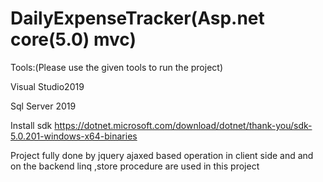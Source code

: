 # DailyExpenseTracker(Asp.net core(5.0) mvc)

Tools:(Please use the given tools to run the project)

Visual Studio2019

Sql Server 2019

Install sdk https://dotnet.microsoft.com/download/dotnet/thank-you/sdk-5.0.201-windows-x64-binaries

Project fully done by jquery ajaxed based operation in client side and  and on the backend linq ,store procedure are used in this project

